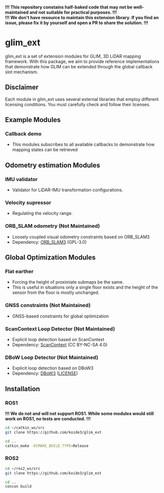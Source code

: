 **!!! This repository constains half-baked code that may not be well-maintained and not suitable for practical purposes. !!!**  
**!!! We don't have resource to maintain this extension library. If you find an issue, please fix it by yourself and open a PR to share the solution. !!!**

# glim_ext

glim_ext is a set of extension modules for GLIM, 3D LiDAR mapping framework. With this package, we aim to provide reference implementations that demonstrate how GLIM can be extended through the global callback slot mechanism. 

## Disclaimer

Each module in glim_ext uses several external libraries that employ different licensing conditions. You must carefully check and follow their licenses.


## Example Modules

### Callback demo
- This modules subscribes to all available callbacks to demonstrate how mapping states can be retrieved

## Odometry estimation Modules

### IMU validator
- Validator for LiDAR-IMU transformation configurations.

### Velocity supressor
- Regulating the velocity range.

### ORB_SLAM odometry (Not Maintained)
- Loosely coupled visual odometry constraints based on ORB_SLAM3
- Dependency: [ORB_SLAM3](https://github.com/UZ-SLAMLab/ORB_SLAM3) (GPL-3.0)

## Global Optimization Modules

### Flat earther
- Forcing the height of proximiate submaps be the same.
- This is useful in situations only a single floor exists and the height of the sensor from the floor is mostly unchanged.

### GNSS constraints (Not Maintained)
- GNSS-based constraints for global optimization

### ScanContext Loop Detector (Not Maintained)
- Explicit loop detection based on ScanContext
- Dependency: [ScanContext](https://github.com/irapkaist/scancontext) (CC BY-NC-SA 4.0)

### DBoW Loop Detector (Not Maintained)
- Explicit loop detection based on DBoW3
- Dependency: [DBoW3](https://github.com/rmsalinas/DBow3) ([LICENSE](https://github.com/rmsalinas/DBow3/blob/master/LICENSE.txt))

## Installation

### ROS1

**!!! We do not and will not support ROS1. While some modules would still work on ROS1, no tests are conducted. !!!**

```bash
cd ~/catkin_ws/src
git clone https://github.com/koide3/glim_ext

cd ..
catkin_make -DCMAKE_BUILD_TYPE=Release
```

### ROS2

```bash
cd ~/ros2_ws/src
git clone https://github.com/koide3/glim_ext

cd ..
concon build
```